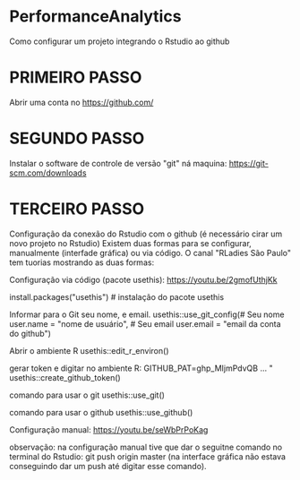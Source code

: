# PerformanceAnalytics

Como configurar um projeto integrando o Rstudio ao github

# PRIMEIRO PASSO

Abrir uma conta no https://github.com/

# SEGUNDO PASSO

Instalar o software de controle de versão "git" ná maquina: https://git-scm.com/downloads

# TERCEIRO PASSO

Configuração da conexão do Rstudio com o github (é necessário cirar um novo projeto no Rstudio)
Existem duas formas para se configurar, manualmente (interfade gráfica) ou via código. O canal "RLadies São Paulo" tem tuorias
mostrando as duas formas:

Configuração via código (pacote usethis): https://youtu.be/2gmofUthjKk

install.packages("usethis")  # instalação do pacote usethis

 Informar para o Git seu nome, e email.
usethis::use_git_config(# Seu nome
        user.name = "nome de usuário", 
        # Seu email
        user.email = "email da conta do github")

Abrir o ambiente R
usethis::edit_r_environ()

gerar token e digitar no ambiente R: GITHUB_PAT=ghp_MIjmPdvQB ... "
usethis::create_github_token()

 comando para usar o git
usethis::use_git()

 comando para usar o github
usethis::use_github()


Configuração manual: https://youtu.be/seWbPrPoKag

observação: na configuração manual tive que dar o seguitne comando no terminal do Rstudio: git push origin master 
(na interface gráfica não estava conseguindo dar um push até digitar esse comando).
